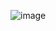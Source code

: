 ![image](https://user-images.githubusercontent.com/30848622/189825738-e82e7e6d-de57-405d-a6c6-684f73ef20b6.png)
